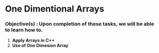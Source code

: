 # One Dimentional Arrays
### **Objective(s) : Upon completion of these tasks, we will be able to learn how to.**

1.	**Apply Arrays in C++**
2.	**Use of One Dimesion Array**